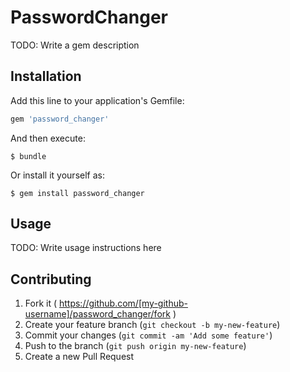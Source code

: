 # PasswordChanger

TODO: Write a gem description

## Installation

Add this line to your application's Gemfile:

```ruby
gem 'password_changer'
```

And then execute:

    $ bundle

Or install it yourself as:

    $ gem install password_changer

## Usage

TODO: Write usage instructions here

## Contributing

1. Fork it ( https://github.com/[my-github-username]/password_changer/fork )
2. Create your feature branch (`git checkout -b my-new-feature`)
3. Commit your changes (`git commit -am 'Add some feature'`)
4. Push to the branch (`git push origin my-new-feature`)
5. Create a new Pull Request
